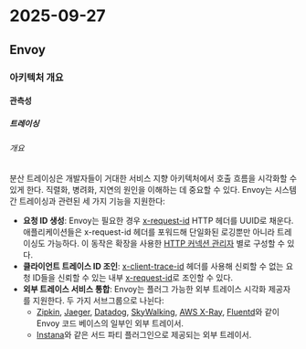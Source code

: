 # 2025-09-27

## Envoy

### 아키텍처 개요

#### 관측성

##### 트레이싱

###### 개요

분산 트레이싱은 개발자들이 거대한 서비스 지향 아키텍처에서 호출 흐름을 시각화할 수 있게 한다. 직렬화, 병려화, 지연의 원인을 이해하는 데 중요할 수 있다. Envoy는 시스템 간 트레이싱과 관련된 세 가지 기능을 지원한다:

* **요청 ID 생성**: Envoy는 필요한 경우 [x-request-id][config-http-http-connection-manager-http-header-manipulation-x-request-id] HTTP 헤더를 UUID로 채운다. 애플리케이션들은 x-request-id 헤더를 포워드해 단일화된 로깅뿐만 아니라 트레이싱도 가능하다. 이 동작은 확장을 사용한 [HTTP 커넥션 관리자][api-extensions-filters-http-connection-manager-request-id-extension] 별로 구성할 수 있다.
* **클라이언트 트레이스 ID 조인**: [x-client-trace-id][config-http-http-connection-manager-http-header-manipulation-x-client-trace-id] 헤더를 사용해 신뢰할 수 없는 요청 ID들을 신뢰할 수 있는 내부 [x-request-id][config-http-http-connection-manager-http-header-manipulation-x-request-id]로 조인할 수 있다.
* **외부 트레이스 서비스 통합**: Envoy는 플러그 가능한 외부 트레이스 시각화 제공자를 지원한다. 두 가지 서브그룹으로 나뉜다:
  * [Zipkin][zipkin], [Jaeger][jaeger], [Datadog][datadog], [SkyWalking][skywalking], [AWS X-Ray][aws-x-ray], [Fluentd][fluentd]와 같이 Envoy 코드 베이스의 일부인 외부 트레이서.
  * [Instana][instana]와 같은 서드 파티 플러그인으로 제공되는 외부 트레이서.

[config-http-http-connection-manager-http-header-manipulation-x-request-id]: https://www.envoyproxy.io/docs/envoy/latest/configuration/http/http_conn_man/headers#config-http-conn-man-headers-x-request-id
[api-extensions-filters-http-connection-manager-request-id-extension]: https://www.envoyproxy.io/docs/envoy/latest/api-v3/extensions/filters/network/http_connection_manager/v3/http_connection_manager.proto#envoy-v3-api-field-extensions-filters-network-http-connection-manager-v3-httpconnectionmanager-request-id-extension
[config-http-http-connection-manager-http-header-manipulation-x-client-trace-id]: https://www.envoyproxy.io/docs/envoy/latest/configuration/http/http_conn_man/headers#config-http-conn-man-headers-x-client-trace-id
[zipkin]: https://zipkin.io/
[jaeger]: https://github.com/jaegertracing/
[datadog]: https://www.datadoghq.com/ko/
[skywalking]: https://skywalking.apache.org/
[aws-x-ray]: https://docs.aws.amazon.com/xray/latest/devguide/xray-gettingstarted.html
[fluentd]: https://www.fluentd.org/
[instana]: https://www.ibm.com/kr-ko/products/instana/supported-technologies

